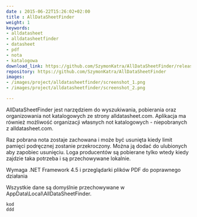 ```yaml
---
date : 2015-06-22T15:26:02+02:00
title : AllDataSheetFinder
weight: 1
keywords:
- alldatasheet
- alldatasheetfinder
- datasheet
- pdf
- nota
- katalogowa
download_link: https://github.com/SzymonKatra/AllDataSheetFinder/releases/latest
repository: https://github.com/SzymonKatra/AllDataSheetFinder
images:
- /images/project/alldatasheetfinder/screenshot_1.png
- /images/project/alldatasheetfinder/screenshot_2.png

---
```

AllDataSheetFinder jest narzędziem do wyszukiwania, pobierania oraz organizowania not katalogowych ze strony alldatasheet.com. Aplikacja ma również możliwość organizacji własnych not katalogowych - niepobranych z alldatasheet.com.

Raz pobrana nota zostaje zachowana i może być usunięta kiedy limit pamięci podręcznej zostanie przekroczony. Można ją dodać do ulubionych aby zapobiec usunięciu. Loga producentów są pobierane tylko wtedy kiedy zajdzie taka potrzeba i są przechowywane lokalnie.

Wymaga .NET Framework 4.5 i przeglądarki plików PDF do poprawnego działania

Wszystkie dane są domyślnie przechowywane w AppData\Local\AllDataSheetFinder.

	kod
	ddd